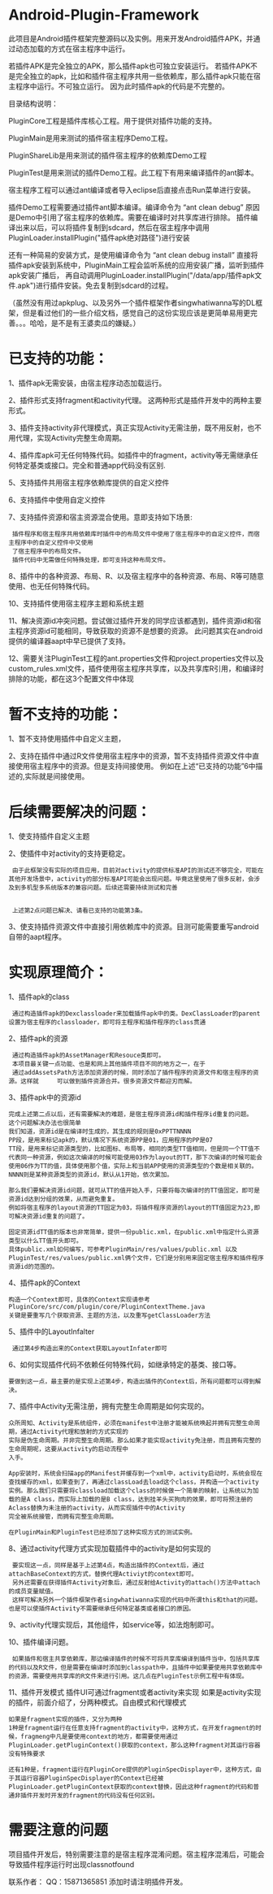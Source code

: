 # Android-Plugin-Framework


此项目是Android插件框架完整源码以及实例。用来开发Android插件APK，并通过动态加载的方式在宿主程序中运行。

若插件APK是完全独立的APK，那么插件apk也可独立安装运行。
若插件APK不是完全独立的apk，比如和插件宿主程序共用一些依赖库，那么插件apk只能在宿主程序中运行。不可独立运行。
因为此时插件apk的代码是不完整的。

目录结构说明：

  PluginCore工程是插件库核心工程。用于提供对插件功能的支持。

  PluginMain是用来测试的插件宿主程序Demo工程。

  PluginShareLib是用来测试的插件宿主程序的依赖库Demo工程

  PluginTest是用来测试的插件Demo工程。此工程下有用来编译插件的ant脚本。

宿主程序工程可以通过ant编译或者导入eclipse后直接点击Run菜单进行安装。

插件Demo工程需要通过插件ant脚本编译。编译命令为 “ant clean debug” 原因是Demo中引用了宿主程序的依赖库。需要在编译时对共享库进行排除。
插件编译出来以后，可以将插件复制到sdcard，然后在宿主程序中调用PluginLoader.installPlugin("插件apk绝对路径")进行安装

还有一种简易的安装方式，是使用编译命令为 “ant clean debug install” 直接将插件apk安装到系统中，PluginMain工程会监听系统的应用安装广播，监听到插件apk安装广播后，
再自动调用PluginLoader.installPlugin("/data/app/插件apk文件.apk")进行插件安装。免去复制到sdcard的过程。


（虽然没有用过apkplug、以及另外一个插件框架作者singwhatiwanna写的DL框架，但是看过他们的一些介绍文档，感觉自己的这份实现应该是更简单易用更完善。。。哈哈，是不是有王婆卖瓜的嫌疑。）


# 已支持的功能：
  1、插件apk无需安装，由宿主程序动态加载运行。
  
  2、插件形式支持fragment和activity代理。
     这两种形式是插件开发中的两种主要形式。
     
  3、插件支持activity非代理模式，真正实现Activity无需注册，既不用反射，也不用代理，实现Activity完整生命周期。
     
  4、插件库apk可无任何特殊代码。如插件中的fragment，activity等无需继承任何特定基类或接口。完全和普通app代码没有区别.
  
  5、支持插件共用宿主程序依赖库提供的自定义控件
  
  6、支持插件中使用自定义控件
  
  7、支持插件资源和宿主资源混合使用。意即支持如下场景:
  
     插件程序和宿主程序共用依赖库时插件中的布局文件中使用了宿主程序中的自定义控件，而宿主程序中的自定义控件中又使用
     了宿主程序中的布局文件。
     插件代码中无需做任何特殊处理，即可支持这种布局文件。
     
  8、插件中的各种资源、布局、R、以及宿主程序中的各种资源、布局、R等可随意使用、也无任何特殊代码。
  
  10、支持插件使用宿主程序主题和系统主题
  
  11、解决资源id冲突问题。尝试做过插件开发的同学应该都遇到，插件资源id和宿主程序资源id可能相同，导致获取的资源不是想要的资源。
     此问题其实在android提供的编译器aapt中早已提供了支持。
  
  12、需要关注PluginTest工程的ant.properties文件和project.properties文件以及custom_rules.xml文件，插件使用宿主程序共享库，以及共享库R引用，和编译时排除的功能，都在这3个配置文件中体现
  
# 暂不支持的功能：
  1、暂不支持使用插件中自定义主题，
  
  2、支持在插件中通过R文件使用宿主程序中的资源，暂不支持插件资源文件中直接使用宿主程序中的资源。但是支持间接使用。
     例如在上述“已支持的功能”6中描述的,实际就是间接使用。
  
# 后续需要解决的问题：
  1、使支持插件自定义主题
  
  2、使插件中对activity的支持更稳定。
     
     由于此框架没有实际的项目应用，目前对activity的提供标准API的测试还不够完全，可能在其他开发场景中，activity的部分标准API可能会出现问题。毕竟这里使用了很多反射，会涉及到多机型多系统版本的兼容问题。后续还需要持续测试和完善
     
     
     上述第2点问题已解决、请看已支持的功能第3条。
  
  3、使支持插件资源文件中直接引用依赖库中的资源。目测可能需要重写android自带的aapt程序。
  

# 实现原理简介：
  1、插件apk的class
  
     通过构造插件apk的Dexclassloader来加载插件apk中的类。DexClassLoader的parent设置为宿主程序的classloader，即可将主程序和插件程序的class贯通
  
  2、插件apk的资源
  
     通过构造插件apk的AssetManager和Resouce类即可。
     本项目最关键一点功能、也是和网上其他插件项目不同的地方之一，在于
     通过addAssetsPath方法添加资源的时候，同时添加了插件程序的资源文件和宿主程序的资源。这样就     可以做到插件资源合并。很多资源文件都迎刃而解。
  
  3、插件apk中的资源id
  
    完成上述第二点以后，还有需要解决的难题，是宿主程序资源id和插件程序id重复的问题。
    这个问题解决办法也很简单
    我们知道，资源id是在编译时生成的，其生成的规则是0xPPTTNNNN
    PP段，是用来标记apk的，默认情况下系统资源PP是01，应用程序的PP是07
    TT段，是用来标记资源类型的，比如图标、布局等，相同的类型TT值相同，但是同一个TT值不代表同一种资源，例如这次编译的时候可能使用03作为layout的TT，那下次编译的时候可能会使用06作为TT的值，具体使用那个值，实际上和当前APP使用的资源类型的个数是相关联的。
    NNNN则是某种资源类型的资源id，默认从1开始，依次累加。
    
    那么我们要解决资源id问题，就可从TT的值开始入手，只要将每次编译时的TT值固定，即可是资源id达到分组的效果，从而避免重复。
    例如将宿主程序的layout资源的TT固定为03，将插件程序资源的layout的TT值固定为23,即可解决资源id重复的问题了。
    
    固定资源idTT值的版本也非常简单，提供一份public.xml，在public.xml中指定什么资源类型以什么TT值开头即可。
    具体public.xml如何编写，可参考PluginMain/res/values/public.xml 以及 PluginTest/res/values/public.xml俩个文件，它们是分别用来固定宿主程序和插件程序资源id的范围的。
    
    
    
  4、插件apk的Context
  
    构造一个Context即可，具体的Context实现请参考PluginCore/src/com/plugin/core/PluginContextTheme.java
    关键是要重写几个获取资源、主题的方法，以及重写getClassLoader方法

  5、插件中的LayoutInfalter
  
     通过第4步构造出来的Context获取LayoutInfater即可
     
     
  6、如何实现插件代码不依赖任何特殊代码，如继承特定的基类、接口等。
  
    要做到这一点，最主要的是实现上述第4步，构造出插件的Context后，所有问题都可以得到解决。
    
  7、插件中Activity无需注册，拥有完整生命周期是如何实现的。
    
    众所周知、Activity是系统组件，必须在manifest中注册才能被系统唤起并拥有完整生命周期，通过Activity代理和放射的方式实现的
    实际是伪生命周期。并非完整生命周期。那么如果才能实现activity免注册，而且拥有完整的生命周期呢，这要从activity的启动流程中
    入手。
    
    App安装时，系统会扫描app的Manifest并缓存到一个xml中，activity启动时，系统会现在查找缓存的xml，如果查到了，再通过classLoad去load这个class，并构造一个activity实例。那么我们只需要将classload加载这个class的时候做一个简单的映射，让系统以为加载的是A class，而实际上加载的是B class，达到挂羊头买狗肉的效果，即可将预注册的Aclass替换为未注册的activity，从而实现插件中的Activity
    完全被系统接管，而拥有完整生命周期。
    
    在PluginMain和PluginTest已经添加了这种实现方式的测试实例。
    
    
  8、通过activity代理方式实现加载插件中的activity是如何实现的
  
     要实现这一点，同样是基于上述第4点，构造出插件的Context后，通过attachBaseContext的方式，替换代理Activiyt的context即可。
     另外还需要在获得插件Activity对象后，通过反射给Activity的attach()方法中attach的成员变量赋值。
     这样可解决另外一个插件框架作者singwhatiwanna实现的代码中所谓this和that的问题。也是可以使插件Activity不需要继承任何特定基类或者接口的原因。
  
  9、activity代理实现后，其他组件，如service等，如法炮制即可。
  
  
  10、插件编译问题。
  
     如果插件和宿主共享依赖库，那边编译插件的时候不可将共享库编译到插件当中，包括共享库的代码以及R文件，但是需要在编译时添加到classpath中，且插件中如果要使用共享依赖库中的资源，需要使用共享库的R文件来进行引用。这几点在PluginTest示例工程中有体现。
     
  
  11、插件开发模式
    插件UI可通过fragment或者activity来实现
    如果是activity实现的插件，前面介绍了，分两种模式。自由模式和代理模式
    
    如果是fragment实现的插件，又分为两种
    1种是fragment运行在任意支持fragment的activity中，这种方式，在开发fragment的时候，fragmeng中凡是要使用context的地方，都需要使用通过PluginLoader.getPluginContext()获取的context，那么这种fragment对其运行容器没有特殊要求
    
    还有1种是，fragment运行在PluginCore提供的PluginSpecDisplayer中，这种方式，由于其运行容器PluginSpecDisplayer的Context已经被PluginLoader.getPluginContext获取的context替换，因此这种fragment的代码和普通非插件开发时开发的fragment的代码没有任何区别。
    
# 需要注意的问题
  项目插件开发后，特别需要注意的是宿主程序混淆问题。宿主程序混淆后，可能会导致插件程序运行时出现classnotfound
     
联系作者：
  QQ：15871365851 添加时请注明插件开发。
